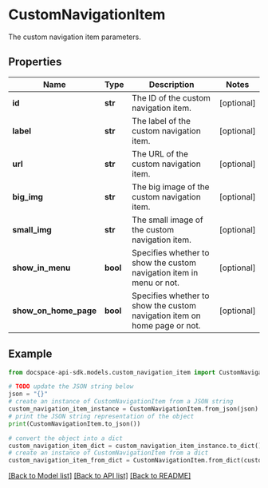 # CustomNavigationItem
The custom navigation item parameters.

## Properties

Name | Type | Description | Notes
------------ | ------------- | ------------- | -------------
**id** | **str** | The ID of the custom navigation item. | [optional] 
**label** | **str** | The label of the custom navigation item. | [optional] 
**url** | **str** | The URL of the custom navigation item. | [optional] 
**big_img** | **str** | The big image of the custom navigation item. | [optional] 
**small_img** | **str** | The small image of the custom navigation item. | [optional] 
**show_in_menu** | **bool** | Specifies whether to show the custom navigation item in menu or not. | [optional] 
**show_on_home_page** | **bool** | Specifies whether to show the custom navigation item on home page or not. | [optional] 

## Example

```python
from docspace-api-sdk.models.custom_navigation_item import CustomNavigationItem

# TODO update the JSON string below
json = "{}"
# create an instance of CustomNavigationItem from a JSON string
custom_navigation_item_instance = CustomNavigationItem.from_json(json)
# print the JSON string representation of the object
print(CustomNavigationItem.to_json())

# convert the object into a dict
custom_navigation_item_dict = custom_navigation_item_instance.to_dict()
# create an instance of CustomNavigationItem from a dict
custom_navigation_item_from_dict = CustomNavigationItem.from_dict(custom_navigation_item_dict)
```
[[Back to Model list]](../README.md#documentation-for-models) [[Back to API list]](../README.md#documentation-for-api-endpoints) [[Back to README]](../README.md)


